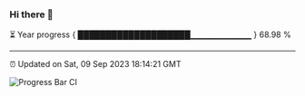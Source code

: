 ### Hi there 👋

⏳ Year progress { ████████████████████▁▁▁▁▁▁▁▁▁▁ } 68.98 %

---

⏰ Updated on Sat, 09 Sep 2023 18:14:21 GMT

![Progress Bar CI](https://github.com/liununu/liununu/workflows/Progress%20Bar%20CI/badge.svg)
